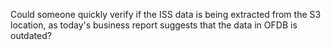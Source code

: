 Could someone quickly verify if the ISS data is being extracted from the S3 location, as today's business report suggests that the data in OFDB is outdated?
